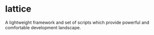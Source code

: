 # lattice
A lightweight framework and set of scripts which provide powerful and comfortable development landscape.
